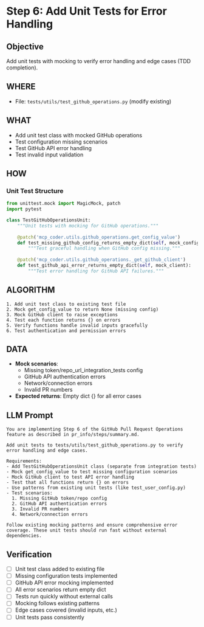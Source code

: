 # Step 6: Add Unit Tests for Error Handling

## Objective
Add unit tests with mocking to verify error handling and edge cases (TDD completion).

## WHERE
- File: `tests/utils/test_github_operations.py` (modify existing)

## WHAT
- Add unit test class with mocked GitHub operations
- Test configuration missing scenarios
- Test GitHub API error handling
- Test invalid input validation

## HOW
### Unit Test Structure
```python
from unittest.mock import MagicMock, patch
import pytest

class TestGitHubOperationsUnit:
    """Unit tests with mocking for GitHub operations."""
    
    @patch('mcp_coder.utils.github_operations.get_config_value')
    def test_missing_github_config_returns_empty_dict(self, mock_config):
        """Test graceful handling when GitHub config missing."""
        
    @patch('mcp_coder.utils.github_operations._get_github_client')  
    def test_github_api_error_returns_empty_dict(self, mock_client):
        """Test error handling for GitHub API failures."""
```

## ALGORITHM
```
1. Add unit test class to existing test file
2. Mock get_config_value to return None (missing config)
3. Mock GitHub client to raise exceptions
4. Test each function returns {} on errors
5. Verify functions handle invalid inputs gracefully
6. Test authentication and permission errors
```

## DATA
- **Mock scenarios**: 
  - Missing token/repo_url_integration_tests config
  - GitHub API authentication errors
  - Network/connection errors
  - Invalid PR numbers
- **Expected returns**: Empty dict {} for all error cases

## LLM Prompt
```
You are implementing Step 6 of the GitHub Pull Request Operations feature as described in pr_info/steps/summary.md.

Add unit tests to tests/utils/test_github_operations.py to verify error handling and edge cases.

Requirements:
- Add TestGitHubOperationsUnit class (separate from integration tests)
- Mock get_config_value to test missing configuration scenarios
- Mock GitHub client to test API error handling
- Test that all functions return {} on errors
- Use patterns from existing unit tests (like test_user_config.py)
- Test scenarios:
  1. Missing GitHub token/repo config
  2. GitHub API authentication errors  
  3. Invalid PR numbers
  4. Network/connection errors

Follow existing mocking patterns and ensure comprehensive error coverage. These unit tests should run fast without external dependencies.
```

## Verification
- [ ] Unit test class added to existing file
- [ ] Missing configuration tests implemented
- [ ] GitHub API error mocking implemented
- [ ] All error scenarios return empty dict
- [ ] Tests run quickly without external calls
- [ ] Mocking follows existing patterns
- [ ] Edge cases covered (invalid inputs, etc.)
- [ ] Unit tests pass consistently
